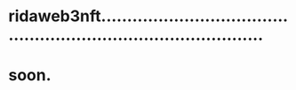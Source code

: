 # ridaweb3nft.....................................................................................
# soon.
